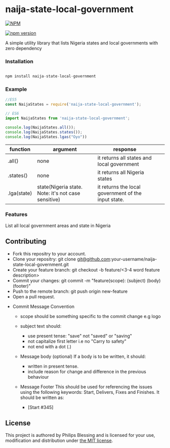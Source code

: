 # naija-state-local-government

[![NPM](https://nodei.co/npm/naija-state-local-government.png)](https://nodei.co/npm/naija-state-local-government/)

[![npm version](https://badge.fury.io/js/naija-state-local-government.svg)](https://www.npmjs.com/package/naija-state-local-government)

A simple utility library that lists Nigeria states and local governments with zero dependency

### Installation

``` Javascript

npm install naija-state-local-government

```

### Example

``` Javascript
//ES5
const NaijaStates = require('naija-state-local-government');

// ES6
import NaijaStates from 'naija-state-local-government';

console.log(NaijaStates.all());
console.log(NaijaStates.states());
console.log(NaijaStates.lgas("Oyo"))

```

| function    | argument                                            | response                                            |   |   |
|-------------|-----------------------------------------------------|-----------------------------------------------------|---|---|
| .all()      | none                                                | it returns all states and local government          |   |   |
| .states()   | none                                                | it returns all Nigeria states                       |   |   |
| .lga(state) | state(Nigeria state. Note: it's not case sensitive) | it returns the local government of the input state. |   |   |

### Features

List all local government areas and state in Nigeria

## Contributing

* Fork this repositry to your account.
* Clone your repositry: git clone git@github.com:your-username/naija-state-local-government.git
* Create your feature branch: git checkout -b feature/<3-4 word feature description>
* Commit your changes: git commit -m "feature(scope): (subject) <BLANK LINE> (body) <BLANK LINE> (footer)"
* Push to the remote branch: git push origin new-feature
* Open a pull request.

- Commit Message Convention
    - scope should be something specific to the commit change e.g logo
    - subject text should:
        - use present tense: "save" not "saved" or "saving"
        - not capitalize first letter i.e no "Carry to safety"
        - not end with a dot (.)
    - Message body (optional) If a body is to be written, it should:
      - written in present tense.
      - include reason for change and difference in the previous behaviour

    - Message Footer This should be used for referencing the issues using the following keywords: Start, Delivers, Fixes and Finishes. It should be written as:
      - [Start #345]
    
## License

This project is authored by Philips Blessing and is licensed 
for your use, modification and distribution under [the MIT license](https://en.wikipedia.org/wiki/MIT_License). 
